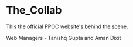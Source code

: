 # The_Collab
This the official PPOC website's behind the scene. 

Web Managers - Tanishq Gupta and Aman Dixit

